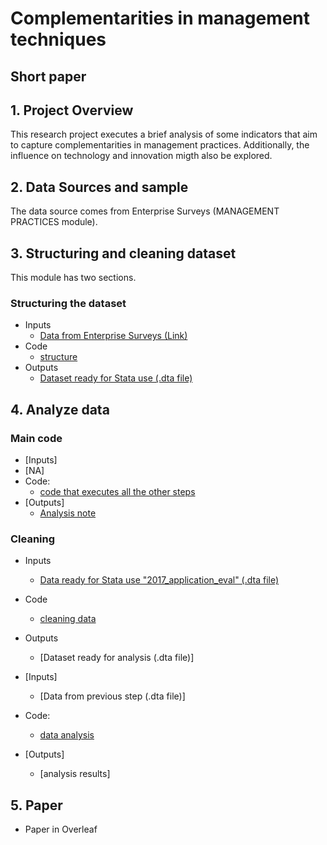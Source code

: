 # Complementarities in management techniques
## Short paper

## 1. Project Overview
This research project executes a brief analysis of some indicators that aim to capture complementarities in management practices. Additionally, the influence on technology and innovation migth also be explored.

## 2. Data Sources and sample
The data source comes from Enterprise Surveys (MANAGEMENT PRACTICES module).

## 3. Structuring and cleaning dataset

This module has two sections.

### Structuring the dataset
- Inputs
  - [Data from Enterprise Surveys (Link)](https://www.enterprisesurveys.org/)
- Code
  - [structure](https://github.com/ergoro/2017_tbb_eval_application/blob/master/2017_app_eval_structure.do)
- Outputs
  - [Dataset ready for Stata use (.dta file)](https://github.com/ergoro/2017_tbb_eval_application/blob/master/2017_application_eval.dta)

## 4. Analyze data
 
### Main code
 - [Inputs]
  - [NA]
- Code:
  - [code that executes all the other steps](https://github.com/ergoro/2017_tbb_eval_application/blob/master/2017_app_eval_main.do)
- [Outputs]
  - [Analysis note](https://docs.google.com/document/d/1mOQQ4t6Sa5SFIvdoRW2JKK1XS17hu_9zzFQIL-aAzIg/edit?usp=sharing)
  
 ### Cleaning
- Inputs
  - [Data ready for Stata use "2017_application_eval" (.dta file)](https://github.com/ergoro/2017_tbb_eval_application/blob/master/2017_application_eval.dta)
- Code
  - [cleaning data](https://github.com/ergoro/2017_tbb_eval_application/blob/master/2017_app_eval_clean.do)
- Outputs
  - [Dataset ready for analysis (.dta file)]
 
- [Inputs]
  - [Data from previous step (.dta file)]
- Code:
  - [data analysis](https://github.com/ergoro/2017_tbb_eval_application/blob/master/2017_app_eval_analyze.do)
- [Outputs]
  - [analysis results]
  
 ## 5. Paper
 
 - Paper in Overleaf
